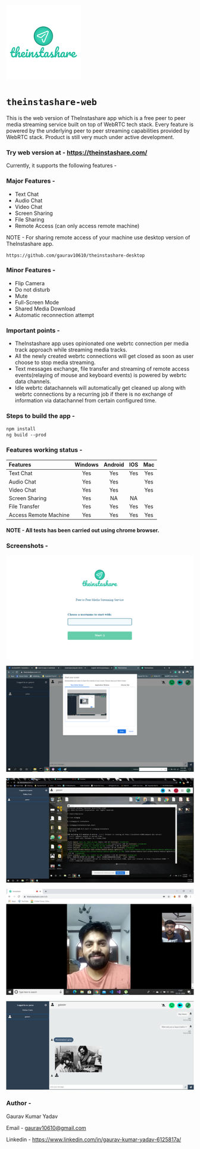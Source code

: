 ![](./src/assets/images/icons/app-icon.png)

# `theinstashare-web`
This is the web version of TheInstashare app which is a free peer to peer media streaming service built on top of WebRTC tech stack. Every feature is powered by the underlying peer to peer streaming capabilities provided by WebRTC stack. Product is still very much under active development.

### Try web version at - https://theinstashare.com/

Currently, it supports the following features -

### Major Features - 
- Text Chat
- Audio Chat
- Video Chat
- Screen Sharing
- File Sharing
- Remote Access (can only access remote machine)

NOTE - For sharing remote access of your machine use desktop version of TheInstashare app.

```
https://github.com/gaurav10610/theinstashare-desktop
```

### Minor Features - 
- Flip Camera
- Do not disturb
- Mute
- Full-Screen Mode
- Shared Media Download
- Automatic reconnection attempt

### Important points - 
- TheInstashare app uses opinionated one webrtc connection per media track approach while streaming media tracks.
- All the newly created webrtc connections will get closed as soon as user choose to stop media streaming.
- Text messages exchange, file transfer and streaming of remote access events(relaying of mouse and keyboard events) is powered by webrtc data channels.
- Idle webrtc datachannels will automatically get cleaned up along with webrtc connections by a recurring job if there is no exchange of information via datachannel from certain configured time.

### Steps to build the app -
``` 
npm install
ng build --prod 
```

### Features working status - 

| Features      | Windows       | Android  | IOS | Mac |
|:------------- |:-------------:|:--------:|:-------------:|:-----:|
| Text Chat | Yes | Yes | Yes | Yes |
| Audio Chat | Yes | Yes | | Yes |
| Video Chat | Yes | Yes | | Yes |
| Screen Sharing | Yes | NA | NA | |
| File Transfer | Yes | Yes | Yes | Yes |
| Access Remote Machine | Yes | Yes | Yes | Yes |

#### NOTE - All tests has been carried out using chrome browser.

### Screenshots -

![](./markdown-images/login.png)

![](./markdown-images/screen.png) 
 
![](./markdown-images/screen-sharing.jpg)

![](./markdown-images/video.jpg)

![](./markdown-images/text-screen.png)

### Author - 
Gaurav Kumar Yadav

Email - gaurav10610@gmail.com

Linkedin - https://www.linkedin.com/in/gaurav-kumar-yadav-6125817a/